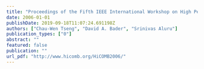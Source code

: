 ```yaml
---
title: "Proceedings of the Fifth IEEE International Workshop on High Performance Computational Biology (HiCOMB 2006), Rhodes Island, Greece, April 2006"
date: 2006-01-01
publishDate: 2019-09-18T11:07:24.691198Z
authors: ["Chau-Wen Tseng", "David A. Bader", "Srinivas Aluru"]
publication_types: ["0"]
abstract: ""
featured: false
publication: ""
url_pdf: "http://www.hicomb.org/HiCOMB2006/"
---
```


